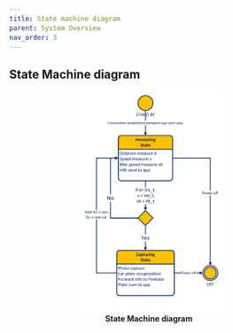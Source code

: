 ```yaml
---
title: State machine diagram
parent: System Overview
nav_order: 3
---
```


## State Machine diagram

<p align="center">
  <img height = 400 src="../images/state_machine_diagram.png">
  <br>  
  <b> State Machine diagram</b>    
</p>
<br><br><br />
